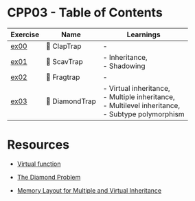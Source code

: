 # CPP03 - Table of Contents

| Exercise     | Name           | Learnings                                                                                                      |
| ------------ | -------------- | -------------------------------------------------------------------------------------------------------------- |
| [ex00](ex00) | 🤖 ClapTrap    | -                                                                                                              |
| [ex01](ex01) | 🤖 ScavTrap    | - Inheritance, <br> - Shadowing                                                                                |
| [ex02](ex02) | 🤖 Fragtrap    | -                                                                                                              |
| [ex03](ex03) | 🤖 DiamondTrap | - Virtual inheritance, <br> - Multiple inheritance, <br> - Multilevel inheritance, <br> - Subtype polymorphism |

# Resources

- [Virtual function](https://en.wikipedia.org/wiki/Virtual_function)

- [The Diamond Problem](https://www.learncpp.com/cpp-tutorial/virtual-base-classes/)

- [Memory Layout for Multiple and Virtual Inheritance](https://web.archive.org/web/20160413064252/http://www.phpcompiler.org/articles/virtualinheritance.html)
